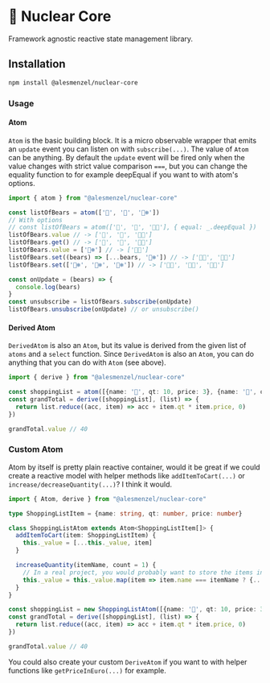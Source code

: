 # 🍱 Nuclear Core

Framework agnostic reactive state management library.

## Installation

```bash
npm install @alesmenzel/nuclear-core
```

### Usage

#### Atom

`Atom` is the basic building block. It is a micro observable wrapper that emits an `update` event you can
listen on with `subscribe(...)`. The value of `Atom` can be anything. By default the `update` event will
be fired only when the value changes with strict value comparison `===`, but you can change the equality function
to for example deepEqual if you want to with atom's options.

```ts
import { atom } from "@alesmenzel/nuclear-core"

const listOfBears = atom(['🧸', '🐻', '🐻‍❄️'])
// With options
// const listOfBears = atom(['🧸', '🐻', '🐻‍❄️'], { equal: _.deepEqual })
listOfBears.value // -> ['🧸', '🐻', '🐻‍❄️']
listOfBears.get() // -> ['🧸', '🐻', '🐻‍❄️']
listOfBears.value = ['🐻‍❄️'] // -> ['🐻‍❄️']
listOfBears.set((bears) => [...bears, '🐻‍❄️']) // -> ['🐻‍❄️', '🐻‍❄️']
listOfBears.set(['🐻‍❄️', '🐻‍❄️', '🐻‍❄️']) // -> ['🐻‍❄️', '🐻‍❄️', '🐻‍❄️']

const onUpdate = (bears) => {
  console.log(bears)
}
const unsubscribe = listOfBears.subscribe(onUpdate)
listOfBears.unsubscribe(onUpdate) // or unsubscribe()
```

#### Derived Atom

`DerivedAtom` is also an `Atom`, but its value is derived from the given list of `atoms` and a `select` function. Since `DerivedAtom` is also an `Atom`, you can do anything that you can do with `Atom` (see above).

```ts
import { derive } from "@alesmenzel/nuclear-core"

const shoppingList = atom([{name: '🍎', qt: 10, price: 3}, {name: '🍐', qt: 2, price: 5}])
const grandTotal = derive([shoppingList], (list) => {
  return list.reduce((acc, item) => acc + item.qt * item.price, 0)
})

grandTotal.value // 40
```

### Custom Atom

Atom by itself is pretty plain reactive container, would it be great if we could create a reactive model with helper methods like `addItemToCart(...)` or `increase/decreaseQuantity(...)`? I think it would.

```ts
import { Atom, derive } from "@alesmenzel/nuclear-core"

type ShoppingListItem = {name: string, qt: number, price: number}

class ShoppingListAtom extends Atom<ShoppingListItem[]> {
  addItemToCart(item: ShoppingListItem) {
    this._value = [...this._value, item]
  }

  increaseQuantity(itemName, count = 1) {
    // In a real project, you would probably want to store the items in a Map instead, so you can access them directly
    this._value = this._value.map(item => item.name === itemName ? {...item, qt: item.qt + count} : item)
  }
}

const shoppingList = new ShoppingListAtom([{name: '🍎', qt: 10, price: 3}, {name: '🍐', qt: 2, price: 5}])
const grandTotal = derive([shoppingList], (list) => {
  return list.reduce((acc, item) => acc + item.qt * item.price, 0)
})

grandTotal.value // 40
```

You could also create your custom `DeriveAtom` if you want to with helper functions like `getPriceInEuro(...)` for example.
